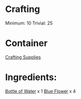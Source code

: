 <!-- TITLE: Blue Ink -->
<!-- SUBTITLE: A dark blue ink -->

# Crafting
Minimum: 10
Trivial: 25

# Container
[Crafting Supplies](crafting-supplies)

# Ingredients:
[Bottle of Water](bottle-of-water) x 1
[Blue Flower](blue-flower) x 4